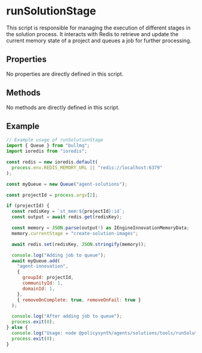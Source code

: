 # runSolutionStage

This script is responsible for managing the execution of different stages in the solution process. It interacts with Redis to retrieve and update the current memory state of a project and queues a job for further processing.

## Properties

No properties are directly defined in this script.

## Methods

No methods are directly defined in this script.

## Example

```javascript
// Example usage of runSolutionStage
import { Queue } from "bullmq";
import ioredis from "ioredis";

const redis = new ioredis.default(
  process.env.REDIS_MEMORY_URL || "redis://localhost:6379"
);

const myQueue = new Queue("agent-solutions");

const projectId = process.argv[2];

if (projectId) {
  const redisKey = `st_mem:${projectId}:id`;
  const output = await redis.get(redisKey);

  const memory = JSON.parse(output!) as IEngineInnovationMemoryData;
  memory.currentStage = "create-solution-images";

  await redis.set(redisKey, JSON.stringify(memory));

  console.log("Adding job to queue");
  await myQueue.add(
    "agent-innovation",
    {
      groupId: projectId,
      communityId: 1,
      domainId: 1,
    },
    { removeOnComplete: true, removeOnFail: true }
  );

  console.log("After adding job to queue");
  process.exit(0);
} else {
  console.log("Usage: node @policysynth/agents/solutions/tools/runSolutionStage.js <projectId>");
  process.exit(0);
}
```